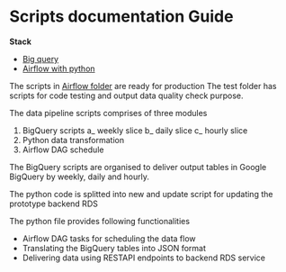 # Scripts documentation Guide


**Stack**

- [Big query](https://cloud.google.com/bigquery/docs/introduction)
- [Airflow with python](https://airflow.apache.org/docs/stable/)


The scripts in [Airflow folder](https://github.com/AusDTO/observatory-service/tree/site-snapshot-bq-scripts/bq_scripts/airflow) are ready for production
The test folder has scripts for code testing and output data quality check purpose.



The data pipeline scripts comprises of three modules
1. BigQuery scripts
  a_ weekly slice
  b_ daily slice
  c_ hourly slice
2. Python data transformation
3. Airflow DAG schedule

The BigQuery scripts are organised to deliver output tables in Google BigQuery by weekly, daily and hourly.

The python code is splitted into new and update script for updating the prototype backend RDS

The python file provides following functionalities
- Airflow DAG tasks for scheduling the data flow 
- Translating the BigQuery tables into JSON format
- Delivering data using RESTAPI endpoints to backend RDS service
